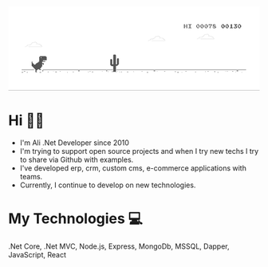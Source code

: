 ![](https://raw.githubusercontent.com/alimertcakar/alimertcakar/master/dino.gif)


# Hi 🙋‍♂️

- I'm Ali .Net Developer since 2010
- I'm trying to support open source projects and when I try new techs I try to share via Github with examples.
- I've developed erp, crm, custom cms, e-commerce applications with teams.
- Currently, I continue to develop on new technologies.


# My Technologies 💻
.Net Core, .Net MVC, Node.js, Express, MongoDb, MSSQL, Dapper, JavaScript, React









